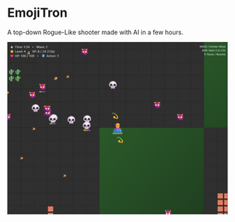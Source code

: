 ﻿# EmojiTron
A top-down Rogue-Like shooter made with AI in a few hours.

<img src="https://github.com/bitburner/EmojiTron/blob/main/EmojiTron-Screenshot.png?raw=true"><img>
